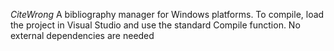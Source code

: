 *CiteWrong*
A bibliography manager for Windows platforms.
To compile, load the project in Visual Studio and use the standard Compile function. No external dependencies are needed
